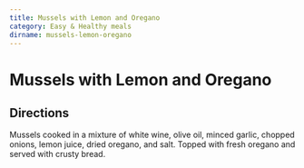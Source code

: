 ```yaml
---
title: Mussels with Lemon and Oregano
category: Easy & Healthy meals
dirname: mussels-lemon-oregano
---
```


# Mussels with Lemon and Oregano

## Directions

Mussels cooked in a mixture of white wine, olive oil, minced garlic, chopped onions, lemon juice, dried oregano, and salt. Topped with fresh oregano and served with crusty bread.